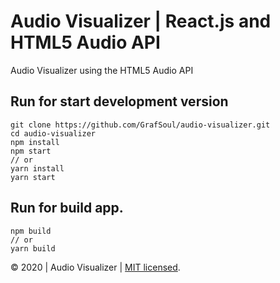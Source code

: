 # Audio Visualizer | React.js and HTML5 Audio API
Audio Visualizer using the HTML5 Audio API

## Run for start development version

```
git clone https://github.com/GrafSoul/audio-visualizer.git
cd audio-visualizer
npm install
npm start
// or
yarn install
yarn start
```

## Run for build app.

```
npm build
// or
yarn build
```

&#169; 2020 | Audio Visualizer | [MIT licensed].

[mit licensed]: https://github.com/GrafSoul/audio-visualizer/blob/master/LICENSE
